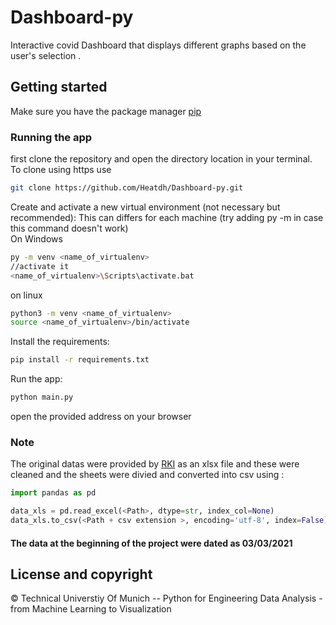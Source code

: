 # Dashboard-py
Interactive covid Dashboard that displays different graphs based on the user's selection . 
## Getting started
Make sure you have the package manager [pip](https://pip.pypa.io/en/stable/)
### Running the app
first clone the repository and open the directory location in your terminal.<br />
To clone using https use 
```bash
git clone https://github.com/Heatdh/Dashboard-py.git
```
Create and activate a new virtual environment (not necessary but recommended):
This can differs for each machine (try adding py -m in case this command doesn't work)<br />
On Windows
```bash
py -m venv <name_of_virtualenv>
//activate it 
<name_of_virtualenv>\Scripts\activate.bat

```
on linux
```bash
python3 -m venv <name_of_virtualenv>
source <name_of_virtualenv>/bin/activate

``` 
Install the requirements:
```bash
pip install -r requirements.txt
``` 
Run the app:
```bash
python main.py
``` 
open the provided address on your browser
### Note 
The original datas were provided by [RKI](https://www.rki.de/DE/Content/InfAZ/N/Neuartiges_Coronavirus/Daten/Impfquotenmonitoring.html;jsessionid=4D8099EBA62B4252533BA42EDB0CA18D.internet092?nn=13490888)  as an xlsx file  and these were cleaned and the sheets were divied and converted into csv using :

```python
import pandas as pd 

data_xls = pd.read_excel(<Path>, dtype=str, index_col=None)
data_xls.to_csv(<Path + csv extension >, encoding='utf-8', index=False)
```
#### The data at the beginning of the project were dated as 03/03/2021
## License and copyright 
© Technical Universtiy Of Munich -- Python for Engineering Data Analysis - from Machine Learning to Visualization

